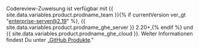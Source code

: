 Codereview-Zuweisung ist verfügbar mit {{ site.data.variables.product.prodname_team }}{% if currentVersion ver_gt "enterprise-server@2.19" %}, {{ site.data.variables.product.prodname_ghe_server }} 2.20+,{% endif %} und {{ site.data.variables.product.prodname_ghe_cloud }}. Weiter Informationen findest Du unter „[GitHub Produkte](/articles/githubs-products)."
